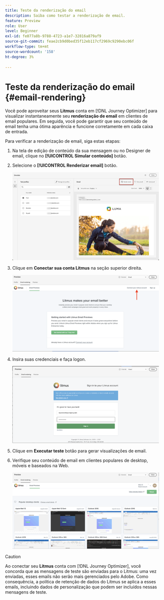 ```yaml
---
title: Teste da renderização do email
description: Saiba como testar a renderização de email.
feature: Preview
role: User
level: Beginner
exl-id: fe077a8b-9788-4723-a1e7-32816a879af9
source-git-commit: feae2cb9d0bed35f12eb117cf2969c9290ebc06f
workflow-type: tm+mt
source-wordcount: '158'
ht-degree: 3%

---
```


# Teste da renderização do email {#email-rendering}

Você pode aproveitar seus **Litmus** conta em [!DNL Journey Optimizer] para visualizar instantaneamente seu **renderização de email** em clientes de email populares. Em seguida, você pode garantir que seu conteúdo de email tenha uma ótima aparência e funcione corretamente em cada caixa de entrada.

Para verificar a renderização de email, siga estas etapas:

1. Na tela de edição de conteúdo da sua mensagem ou no Designer de email, clique no **[!UICONTROL Simular conteúdo]** botão.

1. Selecione o **[!UICONTROL Renderizar email]** botão.

   ![](../email/assets/email-rendering-button.png)

1. Clique em **Conectar sua conta Litmus** na seção superior direita.

   ![](../email/assets/email-rendering-litmus.png)

1. Insira suas credenciais e faça logon.

   ![](../email/assets/email-rendering-credentials.png)

1. Clique em **Executar teste** botão para gerar visualizações de email.

1. Verifique seu conteúdo de email em clientes populares de desktop, móveis e baseados na Web.

   ![](../email/assets/email-rendering-previews.png)

>[!CAUTION]
>
>Ao conectar seu **Litmus** conta com [!DNL Journey Optimizer], você concorda que as mensagens de teste são enviadas para o Litmus: uma vez enviadas, esses emails não serão mais gerenciados pelo Adobe. Como consequência, a política de retenção de dados do Litmus se aplica a esses emails, incluindo dados de personalização que podem ser incluídos nessas mensagens de teste.
